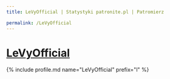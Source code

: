 ```yaml
---
title: LeVyOfficial | Statystyki patronite.pl | Patromierz

permalink: /LeVyOfficial
---
```


# [LeVyOfficial](https://patronite.pl/LeVyOfficial)

{% include profile.md name="LeVyOfficial" prefix="l" %}
